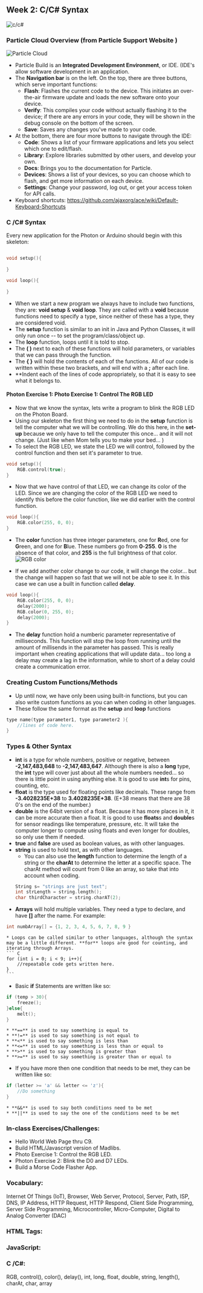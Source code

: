 ## Week 2: C/C# Syntax

![c/c#](https://miro.medium.com/max/1012/1*Hu1Ci0OvIgJg7RTi3oOlfQ.png)

### Particle Cloud Overview (from Particle Support Website  )
![Particle Cloud](https://github.com/compagnb/w18_intro_to_iot/blob/master/imgs/particlecloud.png "Particle Cloud")
* Particle Build is an **Integrated Development Environment**, or IDE. (IDE's allow software development in an application.
* The **Navigation bar** is on the left. On the top, there are three buttons, which serve important functions:
    * **Flash**: Flashes the current code to the device. This initiates an over-the-air firmware update and loads the new software onto your device.
    * **Verify**: This compiles your code without actually flashing it to the device; if there are any errors in your code, they will be shown in the debug console on the bottom of the screen.
    * **Save**: Saves any changes you've made to your code.
* At the bottom, there are four more buttons to navigate through the IDE:
    * **Code**: Shows a list of your firmware applications and lets you select which one to edit/flash.
    * **Library**: Explore libraries submitted by other users, and develop your own.
    * **Docs**: Brings you to the documentation for Particle.
    * **Devices**: Shows a list of your devices, so you can choose which to flash, and get more information on each device.
    * **Settings**: Change your password, log out, or get your access token for API calls.
* Keyboard shortcuts: https://github.com/ajaxorg/ace/wiki/Default-Keyboard-Shortcuts

### C /C# Syntax
Every new application for the Photon or Arduino should begin with this skeleton:
``` C 

void setup(){
    
}

void loop(){
    
}

```
* When we start a new program we always have to include two functions, they are: **void setup** & **void loop**. They are called with a **void** because functions need to specify a type, since neither of these has a type, they are considered void. 
* The **setup** function is similar to an init in Java and Python Classes, it will only run once -- to set the program/class/object up. 
* The **loop** function, loops until it is told to stop. 
* The **( )** next to each of these functions will hold parameters, or variables that we can pass through the function. 
* The **{ }** will hold the contents of each of the functions. All of our code is written within these two brackets, and will end with a **;** after each line.
* **Indent each of the lines of code appropriately, so that it is easy to see what it belongs to. 

#### Photon Exercise 1: Photo Exercise 1: Control The RGB LED
* Now that we know the syntax, lets write a program to blink the RGB LED on the Photon Board. 
* Using our skeleton the first thing we need to do in the **setup** function is tell the computer what we will be controlling. We do this here, in the **set-up** because we only have to tell the computer this once... and it will not change. (Just like when Mom tells you to make your bed... )
* To select the RGB LED, we state the LED we will control, followed by the control function and then set it's parameter to true. 
``` C 
void setup(){
    RGB.control(true);
}
```
* Now that we have control of that LED, we can change its color of the LED. Since we are changing the color of the RGB LED we need to identify this before the color function, like we did earlier with the control function. 
``` C 
void loop(){
    RGB.color(255, 0, 0);
}
```
* The **color** function has three integer parameters, one for **R**ed, one for **G**reen, and one for **B**lue. These numbers go from **0**-**255**. **0** is the absence of that color, and **255** is the full brightness of that color.  
![RGB color](https://github.com/compagnb/w18_intro_to_iot/blob/master/imgs/rgb.png "RGB Color")

* If we add another color change to our code, it will change the color... but the change will happen so fast that we will not be able to see it. In this case we can use a built in function called **delay**. 
``` C 
void loop(){
    RGB.color(255, 0, 0);
    delay(2000);
    RGB.color(0, 255, 0);
    delay(2000);
}
```
* The **delay** function hold a numberic parameter representative of milliseconds. This function will stop the loop from running until the amount of millisends in the parameter has passed. This is really important when creating applications that will update data... too long a delay may create a lag in the information, while to short of a delay could create a communication error. 


### Creating Custom Functions/Methods
* Up until now, we have only been using built-in functions, but you can also write custom functions as you can when coding in other languages. 
* These follow the same format as the **setup** and **loop** functions
``` C
type name(type parameter1, type parameter2 ){
    //lines of code here.
}
```

### Types & Other Syntax
* **int** is a type for whole numbers, positive or negative, between **-2,147,483,648** to **-2,147,483,647**. Although there is also a **long** type, the **int** type will cover just about all the whole numbers needed... so there is little point in using anything else. It is good to use **int**s for pins, counting, etc.
* **float** is the type used for floating points like decimals. These range from **-3.4028235E+38** to **3.4028235E+38**. (E+38 means that there are 38 0's on the end of the number.) 
* **double** is the 64bit version of a float. Because it has more places in it, it can be more accurate then a float. It is good to use **floats**s and **double**s for sensor readings like temperature, pressure, etc. It will take the computer longer to compute using floats and even longer for doubles, so only use them if needed. 
* **true** and **false** are used as boolean values, as with other languages.
* **string** is used to hold text, as with other languages.
    * You can also use the **length** function to determine the length of a string or the **charAt** to determine the letter at a specific space. The charAt method will count from 0 like an array, so take that into account when coding.
    ```C
    String s= "strings are just text";
    int strLength = string.length();
    char thirdCharacter = string.charAT(2);
    ```
* **Arrays** will hold multiple variables. They need a type to declare, and have **[]** after the name. For example:
``` C
int numbArray[] = {1, 2, 3, 4, 5, 6, 7, 8, 9 }
```
    * Loops can be called similar to other languages, although the syntax may be a little different. **for** loops are good for counting, and iterating through Arrays.
    ``` C
    for (int i = 0; i < 9; i++){
        //repeatable code gets written here.
    }
    ```
* Basic **if** Statements are written like so:
```C
if (temp > 30){
    freeze();
}else{
    melt();
}
```
    * **==** is used to say something is equal to
    * **!=** is used to say something is not equal to
    * **<** is used to say something is less than
    * **<=** is used to say something is less than or equal to
    * **>** is used to say something is greater than
    * **>=** is used to say something is greater than or equal to
* If you have more then one condition that needs to be met, they can be written like so:
```C
if (letter >= 'a' && letter <= 'z'){
    //Do something
}
```
    * **&&** is used to say both conditions need to be met
    * **||** is used to say the one of the conditions need to be met

### In-class Exercises/Challenges: 
* Hello World Web Page thru C9.
* Build HTML/Javascript version of Madlibs.
* Photo Exercise 1: Control the RGB LED.
* Photon Exercise 2: Blink the D0 and D7 LEDs.
* Build a Morse Code Flasher App.

### Vocabulary:
Internet Of Things (IoT), Browser, Web Server, Protocol, Server, Path, ISP, DNS, IP Address, HTTP Request, HTTP Respond, Client Side Programming, Server Side Programming, Microcontroller, Micro-Computer, Digital to Analog Converter (DAC)

### HTML Tags:

### JavaScript:

### C /C#:
 RGB, control(), color(), delay(), int, long, float, double, string, length(), charAt, char, array

